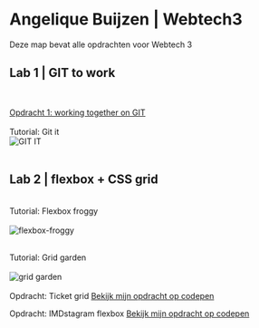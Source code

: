 # Angelique Buijzen | Webtech3
Deze map bevat alle opdrachten voor Webtech 3
<br>
## Lab 1 | GIT to work
<br>

[Opdracht 1: working together on GIT](https://github.com/lennertvk/2imd-webtech3-lab1)
 <br><br>Tutorial: Git it<br>
![GIT IT](https://github.com/abuijzen/2imd-webtech3-portfolio/blob/master/lab1-git/Schermafbeelding%202019-02-28%20om%2021.16.48.png)
  <br><br>
  
  
  
## Lab 2 | flexbox + CSS grid
  
  <br>Tutorial: Flexbox froggy<br><br>
  ![flexbox-froggy](https://github.com/abuijzen/2imd-webtech3-portfolio/blob/master/lab2-flexbox-grid/Flexbox-froggy-check.png)
  
  <br>Tutorial: Grid garden<br><br>
  ![grid garden](https://github.com/abuijzen/2imd-webtech3-portfolio/blob/master/lab2-flexbox-grid/grid-garden.png)
  <br><br>
Opdracht: Ticket grid
[Bekijk mijn opdracht op codepen](https://codepen.io/abuijzen/pen/wOyEBE)

Opdracht: IMDstagram flexbox
[Bekijk mijn opdracht op codepen](https://codepen.io/abuijzen/pen/moXaPX)
